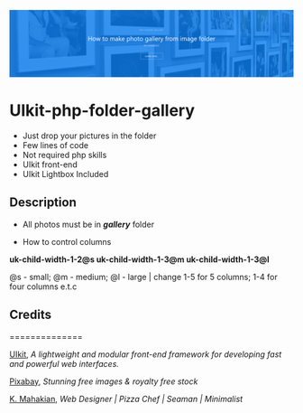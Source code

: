 [![uikit-php-folder-gallery banner](https://raw.githubusercontent.com/easterndust/UIkit-php-folder-gallery/main/header-github.png)](https://webshelf.eu/en/php-folder-gallery/)
# UIkit-php-folder-gallery
* Just drop your pictures in the folder
* Few lines of code
* Not required php skills
* UIkit front-end
* UIkit Lightbox Included

## Description

* All photos must be in ***gallery*** folder

* How to control columns

**uk-child-width-1-2@s uk-child-width-1-3@m uk-child-width-1-3@l**

@s - small; @m - medium; @l - large | change 1-5 for 5 columns; 1-4 for four columns e.t.c

## Credits
==============

[UIkit](https://getuikit.com/), *A lightweight and modular front-end framework
for developing fast and powerful web interfaces.*

[Pixabay](https://getuikit.com/), *Stunning free images & royalty free stock*

[K. Mahakian](https://mahakian.info/), *Web Designer | Pizza Chef | Seaman | Minimalist*
